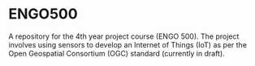 ENGO500
=======

A repository for the 4th year project course (ENGO 500). The project involves using sensors to develop an Internet of Things (IoT) as per the Open Geospatial Consortium (OGC) standard (currently in draft).
